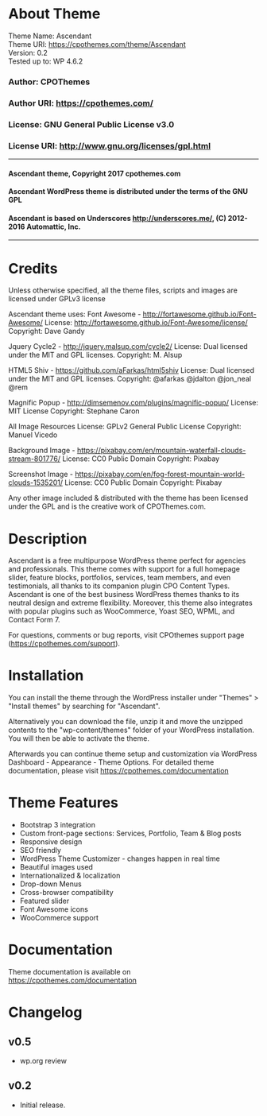 # About Theme

Theme Name: Ascendant<br>
Theme URI: https://cpothemes.com/theme/Ascendant<br>
Version: 0.2<br>
Tested up to: WP 4.6.2<br>

### Author: CPOThemes<br>
### Author URI: https://cpothemes.com/<br>
### License: GNU General Public License v3.0 <br />
### License URI: http://www.gnu.org/licenses/gpl.html <br />
-------------------------------------------------------
#### Ascendant theme, Copyright 2017 cpothemes.com <br />
#### Ascendant WordPress theme is distributed under the terms of the GNU GPL <br />
#### Ascendant is based on Underscores http://underscores.me/, (C) 2012-2016 Automattic, Inc. <br />
-------------------------------------------------------

# Credits
Unless otherwise specified, all the theme files, scripts and images are licensed under GPLv3 license <br />

Ascendant theme uses:
Font Awesome - http://fortawesome.github.io/Font-Awesome/
License: http://fortawesome.github.io/Font-Awesome/license/
Copyright: Dave Gandy

Jquery Cycle2 - http://jquery.malsup.com/cycle2/
License: Dual licensed under the MIT and GPL licenses.
Copyright: M. Alsup

HTML5 Shiv - https://github.com/aFarkas/html5shiv
License: Dual licensed under the MIT and GPL licenses.
Copyright: @afarkas @jdalton @jon_neal @rem

Magnific Popup - http://dimsemenov.com/plugins/magnific-popup/
License: MIT License
Copyright: Stephane Caron

All Image Resources
License: GPLv2 General Public License
Copyright: Manuel Vicedo

Background Image - https://pixabay.com/en/mountain-waterfall-clouds-stream-801776/
License: CC0 Public Domain
Copyright: Pixabay

Screenshot Image - https://pixabay.com/en/fog-forest-mountain-world-clouds-1535201/
License: CC0 Public Domain
Copyright: Pixabay

Any other image included & distributed with the theme has been licensed under the GPL and is the creative work of CPOThemes.com.

# Description

Ascendant is a free multipurpose WordPress theme perfect for agencies and professionals. This theme comes with support for a full homepage slider, feature blocks, portfolios, services, team members, and even testimonials, all thanks to its companion plugin CPO Content Types. Ascendant is one of the best business WordPress themes thanks to its neutral design and extreme flexibility. Moreover, this theme also integrates with popular plugins such as WooCommerce, Yoast SEO, WPML, and Contact Form 7.



For questions, comments or bug reports, visit CPOthemes support page (https://cpothemes.com/support).

# Installation

You can install the theme through the WordPress installer under "Themes" > "Install themes" by searching for "Ascendant".

Alternatively you can download the file, unzip it and move the unzipped contents to the "wp-content/themes" folder of your WordPress installation. You will then be able to activate the theme.

Afterwards you can continue theme setup and customization via WordPress Dashboard - Appearance - Theme Options. For detailed theme documentation, please visit https://cpothemes.com/documentation

# Theme Features

* Bootstrap 3 integration
* Custom front-page sections: Services, Portfolio, Team & Blog posts
* Responsive design
* SEO friendly
* WordPress Theme Customizer - changes happen in real time
* Beautiful images used
* Internationalized & localization
* Drop-down Menus
* Cross-browser compatibility
* Featured slider
* Font Awesome icons
* WooCommerce support


# Documentation

Theme documentation is available on https://cpothemes.com/documentation

# Changelog

## v0.5
* wp.org review

## v0.2 
* Initial release.



